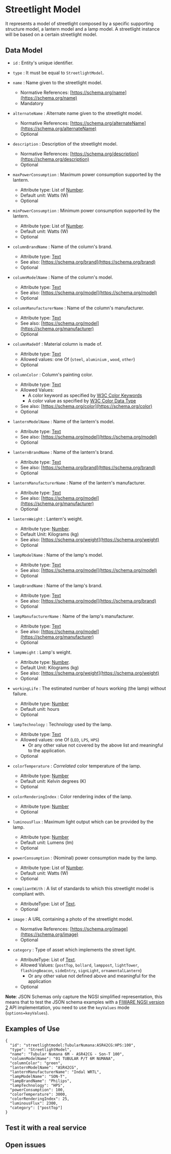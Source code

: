 # Streetlight Model

It represents a model of streetlight composed by a specific supporting structure model,
a lantern model and a lamp model. A streetlight instance will be based on a certain streetlight model. 

## Data Model

+ `id` : Entity's unique identifier. 

+ `type` : It must be equal to `StreetlightModel`.

+ `name` : Name given to the streetlight model.
    + Normative References: [https://schema.org/name](https://schema.org/name)
    + Mandatory

+ `alternateName` : Alternate name given to the streetlight model. 
    + Normative References: [https://schema.org/alternateName](https://schema.org/alternateName)
    + Optional

+ `description` : Description of the streetlight model.
    + Normative References: [https://schema.org/description](https://schema.org/description)
    + Optional

+ `maxPowerConsumption` : Maximum power consumption supported by the lantern.
    + Attribute type: List of [Number](https://schema.org/Number).
    + Default unit: Watts (W)
    + Optional
    
+ `minPowerConsumption` : Minimum power consumption supported by the lantern.
    + Attribute type: List of [Number](https://schema.org/Number).
    + Default unit: Watts (W)
    + Optional    

+ `columnBrandName` : Name of the column's brand.
    + Attribute type: [Text](https://schema.org/Text)
    + See also: [https://schema.org/brand](https://schema.org/brand)
    + Optional

+ `columnModelName` : Name of the column's model.
    + Attribute type: [Text](https://schema.org/Text)
    + See also: [https://schema.org/model](https://schema.org/model)
    + Optional

+ `columnManufacturerName` : Name of the column's manufacturer.
    + Attribute type: [Text](https://schema.org/Text)
    + See also: [https://schema.org/model](https://schema.org/manufacturer)
    + Optional
    
+ `columnMadeOf` : Material column is made of. 
    + Attribute type: [Text](https://schema.org/Text)
    + Allowed values: one Of (`steel`, `aluminium` , `wood`, `other`)
    + Optional
    
+ `columnColor` : Column's painting color.
    + Attribute type: [Text](https://schema.org/Text)
    + Allowed Values:
        + A color keyword as specified by [W3C Color Keywords](https://www.w3.org/TR/SVG/types.html#ColorKeywords)
        + A color value as specified by [W3C Color Data Type](https://www.w3.org/TR/SVG/types.html#BasicDataTypes)
    + See also: [https://schema.org/color](https://schema.org/color)
    + Optional

+ `lanternModelName` : Name of the lantern's model.
    + Attribute type: [Text](https://schema.org/Text)
    + See also: [https://schema.org/model](https://schema.org/model)
    + Optional

+ `lanternBrandName` : Name of the lantern's brand.
    + Attribute type: [Text](https://schema.org/Text)
    + See also: [https://schema.org/brand](https://schema.org/brand)
    + Optional

+ `lanternManufacturerName` : Name of the lantern's manufacturer.
    + Attribute type: [Text](https://schema.org/Text)
    + See also: [https://schema.org/model](https://schema.org/manufacturer)
    + Optional
    
+ `lanternWeight` : Lantern's weight.
    + Attribute type: [Number](https://schema.org/Number).
    + Default Unit: Kilograms (kg)
    + See also: [https://schema.org/weight](https://schema.org/weight)
    + Optional    

+ `lampModelName` : Name of the lamp's model.
    + Attribute type: [Text](https://schema.org/Text)
    + See also: [https://schema.org/model](https://schema.org/model)
    + Optional

+ `lampBrandName` : Name of the lamp's brand.
    + Attribute type: [Text](https://schema.org/Text)
    + See also: [https://schema.org/model](https://schema.org/brand)
    + Optional

+ `lampManufacturerName` : Name of the lamp's manufacturer.
    + Attribute type: [Text](https://schema.org/Text)
    + See also: [https://schema.org/model](https://schema.org/manufacturer)
    + Optional
    
 + `lampWeight` : Lamp's weight.
    + Attribute type: [Number](https://schema.org/Number).
    + Default Unit: Kilograms (kg)
    + See also: [https://schema.org/weight](https://schema.org/weight)
    + Optional
    
+ `workingLife` : The estimated number of hours working (the lamp) without failure.
    + Attribute type: [Number](http://schema.org/Number)
    + Default unit: hours
    + Optional
    
 + `lampTechnology` : Technology used by the lamp.
    + Attribute type: [Text](https://schema.org/Text)
    + Allowed values: one Of (`LED`, `LPS`, `HPS`)
        + Or any other value not covered by the above list and meaningful to the application. 
    + Optional 

+ `colorTemperature` : *Correlated* color temperature of the lamp. 
    + Attribute type: [Number](https://schema.org/Number)
    + Default unit: Kelvin degrees (K)
    + Optional

+ `colorRenderingIndex` : Color rendering index of the lamp.
    + Attribute type: [Number](https://schema.org/Number)
    + Optional 

+ `luminousFlux` :  Maximum light output which can be provided by the lamp.
    + Attribute type: [Number](https://schema.org/Number)
    + Default unit: Lumens (lm)
    + Optional  

+ `powerConsumption` : (Nominal) power consumption made by the lamp.
    + Attribute type: List of [Number](https://schema.org/Number).
    + Default unit: Watts (W)
    + Optional

+ `compliantWith` : A list of standards to which this streetlight model is compliant with. 
    + AttributeType: List of [Text](https://schema.org/Text).
    + Optional

+ `image` :  A URL containing a photo of the streetlight model.
    + Normative References: [https://schema.org/image](https://schema.org/image)
    + Optional

+ `category` : Type of asset which implements the street light.
    + AttributeType: List of [Text](https://schema.org/Text).
    + Allowed Values: (`postTop`, `bollard`, `lamppost`, `lightTower`,
    `flashingBeacon`, `sideEntry`, `signLight`, `ornamentalLantern`)
        + Or any other value not defined above and meaningful for the application
    + Optional

**Note**: JSON Schemas only capture the NGSI simplified representation, this means that to test the JSON schema examples with
a [FIWARE NGSI version 2](http://fiware.github.io/specifications/ngsiv2/stable) API implementation, you need to use the `keyValues`
mode (`options=keyValues`).

## Examples of Use

    {
      "id": "streetlightmodel:TubularNumana:ASR42CG:HPS:100",
      "type": "StreetlightModel",
      "name": "Tubular Numana 6M - ASR42CG - Son-T 100",
      "columnModelName": "01 TUBULAR P/T 6M NUMANA",
      "columnColor": "green", 
      "lanternModelName": "ASR42CG",
      "lanternManufacturerName": "Indal WRTL",
      "lampModelName": "SON-T",
      "lampBrandName": "Philips",
      "lampTechnology": "HPS",
      "powerConsumption": 100,
      "colorTemperature": 3000,
      "colorRenderingIndex": 25,
      "luminousFlux": 2300,
      "category": ["postTop"]
    }


## Test it with a real service


## Open issues

